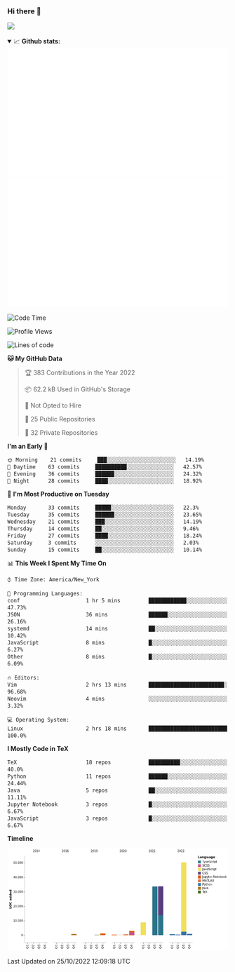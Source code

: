 ### Hi there 👋
 <!--<a href=""><img src="https://img.shields.io/badge/gmail-%23D14836.svg?&style=for-the-badge&logo=gmail&logoColor=white"/></a>-->
 <a href="https://twitter.com/shahanM"><img src="https://img.shields.io/badge/twitter-%231DA1F2.svg?&style=for-the-badge&logo=twitter&logoColor=white"/></a>
 <!--<a href=""><img src="https://img.shields.io/badge/linkedin-%230077B5.svg?&style=for-the-badge&logo=linkedin&logoColor=white"/></a>-->
<details open>
  <summary>📈 <b>Github stats:</b></summary>
  <img src="https://raw.githubusercontent.com/ShahanM/stats-github/master/generated/overview.svg#gh-dark-mode-only" />
  <!--![](https://raw.githubusercontent.com/username/github-stats/master/generated/overview.svg#gh-light-mode-only)-->
  <img src="https://raw.githubusercontent.com/ShahanM/stats-github/master/generated/languages.svg#gh-dark-mode-only" />
  <!--![](https://raw.githubusercontent.com/username/github-stats/master/generated/languages.svg#gh-light-mode-only)-->
  <!--<img src="https://raw.githubusercontent.com/ShahanM/github-stats/master/generated/overview.svg"/>-->
  <!--<img src="https://raw.githubusercontent.com/ShahanM/github-stats/master/generated/languages.svg"/>-->
</details>


<!--
**ShahanM/ShahanM** is a ✨ _special_ ✨ repository because its `README.md` (this file) appears on your GitHub profile.

Here are some ideas to get you started:

- 🔭 I’m currently working on ...
- 🌱 I’m currently learning ...
- 👯 I’m looking to collaborate on ...
- 🤔 I’m looking for help with ...
- 💬 Ask me about ...
- 📫 How to reach me: ...
- 😄 Pronouns: ...
- ⚡ Fun fact: ...
-->

<!--START_SECTION:waka-->
![Code Time](http://img.shields.io/badge/Code%20Time-584%20hrs%201%20min-blue)

![Profile Views](http://img.shields.io/badge/Profile%20Views-0-blue)

![Lines of code](https://img.shields.io/badge/From%20Hello%20World%20I%27ve%20Written-135%20Thousand%20lines%20of%20code-blue)

**🐱 My GitHub Data** 

> 🏆 383 Contributions in the Year 2022
 > 
> 📦 62.2 kB Used in GitHub's Storage 
 > 
> 🚫 Not Opted to Hire
 > 
> 📜 25 Public Repositories 
 > 
> 🔑 32 Private Repositories  
 > 
**I'm an Early 🐤** 

```text
🌞 Morning    21 commits     ███░░░░░░░░░░░░░░░░░░░░░░   14.19% 
🌆 Daytime    63 commits     ██████████░░░░░░░░░░░░░░░   42.57% 
🌃 Evening    36 commits     ██████░░░░░░░░░░░░░░░░░░░   24.32% 
🌙 Night      28 commits     ████░░░░░░░░░░░░░░░░░░░░░   18.92%

```
📅 **I'm Most Productive on Tuesday** 

```text
Monday       33 commits     █████░░░░░░░░░░░░░░░░░░░░   22.3% 
Tuesday      35 commits     ██████░░░░░░░░░░░░░░░░░░░   23.65% 
Wednesday    21 commits     ███░░░░░░░░░░░░░░░░░░░░░░   14.19% 
Thursday     14 commits     ██░░░░░░░░░░░░░░░░░░░░░░░   9.46% 
Friday       27 commits     ████░░░░░░░░░░░░░░░░░░░░░   18.24% 
Saturday     3 commits      ░░░░░░░░░░░░░░░░░░░░░░░░░   2.03% 
Sunday       15 commits     ██░░░░░░░░░░░░░░░░░░░░░░░   10.14%

```


📊 **This Week I Spent My Time On** 

```text
⌚︎ Time Zone: America/New_York

💬 Programming Languages: 
conf                     1 hr 5 mins         ████████████░░░░░░░░░░░░░   47.73% 
JSON                     36 mins             ██████░░░░░░░░░░░░░░░░░░░   26.16% 
systemd                  14 mins             ██░░░░░░░░░░░░░░░░░░░░░░░   10.42% 
JavaScript               8 mins              █░░░░░░░░░░░░░░░░░░░░░░░░   6.27% 
Other                    8 mins              █░░░░░░░░░░░░░░░░░░░░░░░░   6.09%

🔥 Editors: 
Vim                      2 hrs 13 mins       ████████████████████████░   96.68% 
Neovim                   4 mins              ░░░░░░░░░░░░░░░░░░░░░░░░░   3.32%

💻 Operating System: 
Linux                    2 hrs 18 mins       █████████████████████████   100.0%

```

**I Mostly Code in TeX** 

```text
TeX                      18 repos            ██████████░░░░░░░░░░░░░░░   40.0% 
Python                   11 repos            ██████░░░░░░░░░░░░░░░░░░░   24.44% 
Java                     5 repos             ██░░░░░░░░░░░░░░░░░░░░░░░   11.11% 
Jupyter Notebook         3 repos             █░░░░░░░░░░░░░░░░░░░░░░░░   6.67% 
JavaScript               3 repos             █░░░░░░░░░░░░░░░░░░░░░░░░   6.67%

```


**Timeline**

![Chart not found](https://raw.githubusercontent.com/ShahanM/ShahanM/main/charts/bar_graph.png) 


 Last Updated on 25/10/2022 12:09:18 UTC
<!--END_SECTION:waka-->
